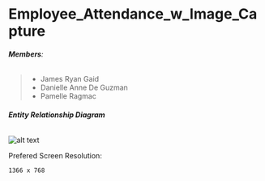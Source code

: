 # Employee_Attendance_w_Image_Capture

###### **Members**:
> - James Ryan Gaid
> - Danielle Anne De Guzman
> - Pamelle Ragmac

###### **Entity Relationship Diagram**
![alt text](https://imgur.com/h1fDV0u)

Prefered Screen Resolution:
```
1366 x 768
```